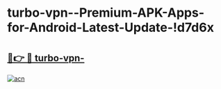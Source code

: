 # turbo-vpn--Premium-APK-Apps-for-Android-Latest-Update-!d7d6x

# <h2><a href="https://0cekx6.esa.edu.pl?title=turbo-vpn-&ref=d7d6x">🔗👉 🔴 turbo-vpn-</a></h2>

[![acn](https://github.com/user-attachments/assets/0f9c940e-d8b0-45ae-aac7-cd30a18b3e1c)](https://0cekx6.esa.edu.pl?title=turbo-vpn-&ref=d7d6x)

